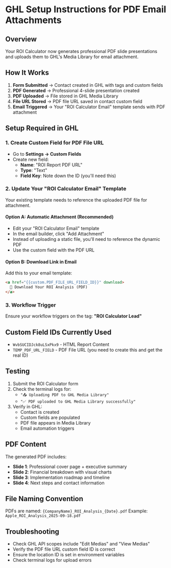 # GHL Setup Instructions for PDF Email Attachments

## Overview
Your ROI Calculator now generates professional PDF slide presentations and uploads them to GHL's Media Library for email attachment.

## How It Works
1. **Form Submitted** → Contact created in GHL with tags and custom fields
2. **PDF Generated** → Professional 4-slide presentation created
3. **PDF Uploaded** → File stored in GHL Media Library
4. **File URL Stored** → PDF file URL saved in contact custom field
5. **Email Triggered** → Your "ROI Calculator Email" template sends with PDF attachment

## Setup Required in GHL

### 1. Create Custom Field for PDF File URL
- Go to **Settings → Custom Fields**
- Create new field:
  - **Name**: "ROI Report PDF URL"
  - **Type**: "Text"
  - **Field Key**: Note down the ID (you'll need this)

### 2. Update Your "ROI Calculator Email" Template
Your existing template needs to reference the uploaded PDF file for attachment.

#### Option A: Automatic Attachment (Recommended)
- Edit your "ROI Calculator Email" template
- In the email builder, click "Add Attachment"
- Instead of uploading a static file, you'll need to reference the dynamic PDF
- Use the custom field with the PDF URL

#### Option B: Download Link in Email
Add this to your email template:
```html
<a href="{{custom.PDF_FILE_URL_FIELD_ID}}" download>
  📎 Download Your ROI Analysis (PDF)
</a>
```

### 3. Workflow Trigger
Ensure your workflow triggers on the tag: **"ROI Calculator Lead"**

## Custom Field IDs Currently Used
- `WvbSUCIDJck8uLSxPkx9` - HTML Report Content
- `TEMP_PDF_URL_FIELD` - PDF File URL (you need to create this and get the real ID)

## Testing
1. Submit the ROI Calculator form
2. Check the terminal logs for:
   - `"📤 Uploading PDF to GHL Media Library"`
   - `"✅ PDF uploaded to GHL Media Library successfully"`
3. Verify in GHL:
   - Contact is created
   - Custom fields are populated
   - PDF file appears in Media Library
   - Email automation triggers

## PDF Content
The generated PDF includes:
- **Slide 1**: Professional cover page + executive summary
- **Slide 2**: Financial breakdown with visual charts
- **Slide 3**: Implementation roadmap and timeline
- **Slide 4**: Next steps and contact information

## File Naming Convention
PDFs are named: `{CompanyName}_ROI_Analysis_{Date}.pdf`
Example: `Apple_ROI_Analysis_2025-09-18.pdf`

## Troubleshooting
- Check GHL API scopes include "Edit Medias" and "View Medias"
- Verify the PDF file URL custom field ID is correct
- Ensure the location ID is set in environment variables
- Check terminal logs for upload errors
